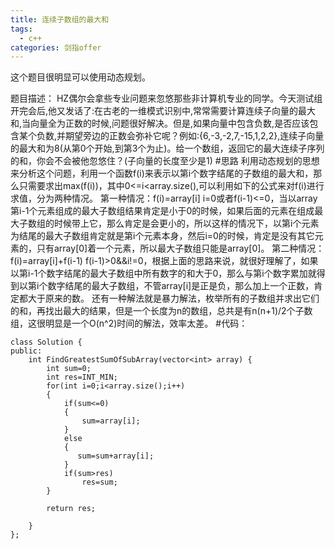 ```yaml
---
title: 连续子数组的最大和
tags:
  - c++ 
categories: 剑指offer
---
```

这个题目很明显可以使用动态规划。
<!-- more -->
题目描述：
HZ偶尔会拿些专业问题来忽悠那些非计算机专业的同学。今天测试组开完会后,他又发话了:在古老的一维模式识别中,常常需要计算连续子向量的最大和,当向量全为正数的时候,问题很好解决。但是,如果向量中包含负数,是否应该包含某个负数,并期望旁边的正数会弥补它呢？例如:{6,-3,-2,7,-15,1,2,2},连续子向量的最大和为8(从第0个开始,到第3个为止)。给一个数组，返回它的最大连续子序列的和，你会不会被他忽悠住？(子向量的长度至少是1)
#思路
利用动态规划的思想来分析这个问题，利用一个函数f(i)来表示以第i个数字结尾的子数组的最大和，那么只需要求出max(f(i))，其中0<=i<array.size(),可以利用如下的公式来对f(i)进行求值，分为两种情况。
第一种情况：f(i)=array[i]  i=0或者f(i-1)<=0，当以array第i-1个元素组成的最大子数组结果肯定是小于0的时候，如果后面的元素在组成最大子数组的时候带上它，那么肯定是会更小的，所以这样的情况下，以第i个元素为结尾的最大子数组肯定就是第i个元素本身，然后i=0的时候，肯定是没有其它元素的，只有array[0]着一个元素，所以最大子数组只能是array[0]。
第二种情况：f(i)=array[i]+f(i-1)  f(i-1)>0&&i!=0，根据上面的思路来说，就很好理解了，如果以第i-1个数字结尾的最大子数组中所有数字的和大于0，那么与第i个数字累加就得到以第i个数字结尾的最大子数组，不管array[i]是正是负，那么加上一个正数，肯定都大于原来的数。
还有一种解法就是暴力解法，枚举所有的子数组并求出它们的和，再找出最大的结果，但是一个长度为n的数组，总共是有n(n+1)/2个子数组，这很明显是一个O(n^2)时间的解法，效率太差。
#代码：

	class Solution {
	public:
	    int FindGreatestSumOfSubArray(vector<int> array) {
	        int sum=0;
	        int res=INT_MIN;
	        for(int i=0;i<array.size();i++)
	        {
	            if(sum<=0)
	            {
	                sum=array[i];
	            }
	            else
	            {
	               sum=sum+array[i];
	            }
	            if(sum>res)
	                res=sum;
	        }
	        
	        return res;
	         
	    }
	};